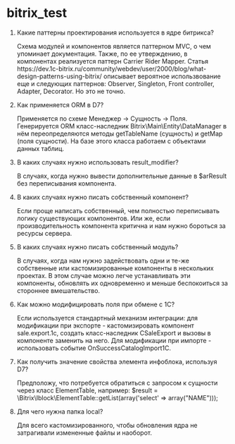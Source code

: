 # bitrix_test
<ol>
	<li>
		Какие паттерны проектирования используется в ядре битрикса?
		<p>
			Схема модулей и компонентов является паттерном MVС, о чем упоминает документация. Также, по ее утверждению, в компонентах реализуется паттерн Carrier Rider Mapper.
			Статья https://dev.1c-bitrix.ru/community/webdev/user/2000/blog/what-design-patterns-using-bitrix/ описывает вероятное использвование еще и следующих паттернов: Observer, Singleton, Front controller, Adapter, Decorator. Но это не точно.
		</p>
	</li>
	<li>
		Как применяется ORM в D7?
		<p>
			Применяется по схеме Менеджер -> Сущность -> Поля.
			Генерируется ORM класс-наследник Bitrix\Main\Entity\DataManager в нём переопределяются методы getTableName (сущность) и getMap (поля сущности). На базе этого класса работаем с объектами данных таблиц.
		</p>
	</li>
	<li>
		В каких случаях нужно использовать result_modifier?
		<p>
			В случаях, когда нужно вывести дополнительные данные в $arResult без переписывания компонента.
		</p>
	</li>
	<li>
		В каких случаях нужно писать собственный компонент?
		<p>
			Если проще написать собственный, чем полностью переписывать логику существующих компонентов. Или же, если производительность компонента критична и нам нужно бороться за ресурсы сервера. 
		</p>
	</li>
	<li>
		В каких случаях нужно писать собственный модуль?
		<p>
			В случаях, когда нам нужно задействовать одни и те-же собственные или кастомизированные компоненты в нескольких проектах. В этом случае можно легче устанавливать эти компоненты, обновлять их одновременно и меньше беспокоиться за стороннее вмешательство.
		</p>
	</li>
	<li>
		Как можно модифицировать поля при обмене с 1С?
		<p>
			Если используется стандартный механизм интеграции: для модификации при экспорте - кастомизировать компонент sale.export.1c, создать класс-наследник CSaleExport и вызовы в компоненте заменить на него. Для модификации при импорте - использовать событие OnSuccessCatalogImport1C.
		</p>
	</li>
	<li>
		Как получить значение свойства элемента инфоблока, используя D7?
		<p>
			Предположу, что потребуется обратиться с запросом к сущности через класс ElementTable, например:
			$result = \Bitrix\Iblock\ElementTable::getList(array('select' => array("NAME")));
		</p>
	</li>
	<li>
		Для чего нужна папка local?
		<p>
			Для всего кастомизированного, чтобы обновления ядра не затрагивали измененные файлы и наоборот.
		</p>
	</li>
</ol>
